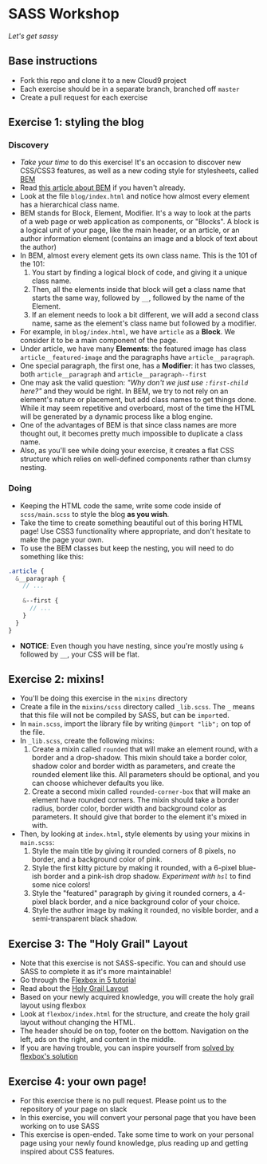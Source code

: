 # SASS Workshop
*Let's get sassy*

## Base instructions
* Fork this repo and clone it to a new Cloud9 project
* Each exercise should be in a separate branch, branched off `master`
* Create a pull request for each exercise

## Exercise 1: styling the blog
### Discovery
* *Take your time* to do this exercise! It's an occasion to discover new CSS/CSS3 features, as well as
a new coding style for stylesheets, called [BEM](https://css-tricks.com/bem-101/)
* Read [this article about BEM](https://css-tricks.com/bem-101/) if you haven't already.
* Look at the file `blog/index.html` and notice how almost every element has a hierarchical class name.
* BEM stands for Block, Element, Modifier. It's a way to look at the parts of a web page or web
application as components, or "Blocks". A block is a logical unit of your page, like the main header,
or an article, or an author information element (contains an image and a block of text about the author)
* In BEM, almost every element gets its own class name. This is the 101 of the 101:
  1. You start by finding a logical block of code, and giving it a unique class name.
  2. Then, all the elements inside that block will get a class name that starts the same way,
  followed by `__`, followed by the name of the Element.
  3. If an element needs to look a bit different, we will add a second class name, same as the element's
  class name but followed by a modifier.
* For example, in `blog/index.html`, we have `article` as a **Block**. We consider it to be a main component of the page.
* Under article, we have many **Elements**: the featured image has class `article__featured-image` and the paragraphs have `article__paragraph`.
* One special paragraph, the first one, has a **Modifier**: it has two classes, both `article__paragraph` and `article__paragraph--first`
* One may ask the valid question: *"Why don't we just use `:first-child` here?"* and they would be right. In BEM, we try to not rely on an element's nature or placement, but add class names to get things done.
While it may seem repetitive and overboard, most of the time the HTML will be generated by a dynamic process like a blog engine.
* One of the advantages of BEM is that since class names are more thought out, it becomes pretty much impossible to duplicate a class name.
* Also, as you'll see while doing your exercise, it creates a flat CSS structure which relies on well-defined components rather than clumsy nesting.

### Doing
* Keeping the HTML code the same, write some code inside of `scss/main.scss` to style the blog **as you wish**.
* Take the time to create something beautiful out of this boring HTML page! Use CSS3 functionality where appropriate, and don't hesitate to make the page your own.
* To use the BEM classes but keep the nesting, you will need to do something like this:
```scss
.article {
  &__paragraph {
    // ...
    
    &--first {
      // ...
    }
  }
}
```
* **NOTICE**: Even though you have nesting, since you're mostly using `&` followed by `__`, your CSS will be flat.

## Exercise 2: mixins!
* You'll be doing this exercise in the `mixins` directory
* Create a file in the `mixins/scss` directory called `_lib.scss`. The `_` means that this file will not be compiled by SASS, but can be `import`ed.
* In `main.scss`, import the library file by writing `@import "lib";` on top of the file.
* In `_lib.scss`, create the following mixins:
  1. Create a mixin called `rounded` that will make an element round, with a border and a drop-shadow. This mixin should take a border color, shadow color and border width as parameters, and create the rounded element like this. All parameters should be optional, and you can choose whichever defaults you like.
  2. Create a second mixin called `rounded-corner-box` that will make an element have rounded corners. The mixin should take a border radius, border color, border width and background color as parameters. It should give that border to the element it's mixed in with.
* Then, by looking at `index.html`, style elements by using your mixins in `main.scss`:
  1. Style the main title by giving it rounded corners of 8 pixels, no border, and a background color of pink.
  2. Style the first kitty picture by making it rounded, with a 6-pixel blue-ish border and a pink-ish drop shadow. *Experiment with `hsl`* to find some nice colors!
  3. Style the "featured" paragraph by giving it rounded corners, a 4-pixel black border, and a nice background color of your choice.
  4. Style the author image by making it rounded, no visible border, and a semi-transparent black shadow.

## Exercise 3: The "Holy Grail" Layout
* Note that this exercise is not SASS-specific. You can and should use SASS to complete it as it's more maintainable!
* Go through the [Flexbox in 5 tutorial](http://flexboxin5.com/)
* Read about the [Holy Grail Layout](https://en.wikipedia.org/wiki/Holy_Grail_(web_design))
* Based on your newly acquired knowledge, you will create the holy grail layout using flexbox
* Look at `flexbox/index.html` for the structure, and create the holy grail layout without changing the HTML.
* The header should be on top, footer on the bottom. Navigation on the left, ads on the right, and content in the middle.
* If you are having trouble, you can inspire yourself from [solved by flexbox's solution](https://philipwalton.github.io/solved-by-flexbox/demos/holy-grail/)

## Exercise 4: your own page!
* For this exercise there is no pull request. Please point us to the repository of your page on slack
* In this exercise, you will convert your personal page that you have been working on to use SASS
* This exercise is open-ended. Take some time to work on your personal page using your newly found knowledge, plus
reading up and getting inspired about CSS features.